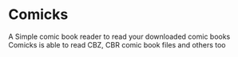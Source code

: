 # Comicks
A Simple comic book reader to read your downloaded comic books
Comicks is able to read CBZ, CBR comic book files and others too
